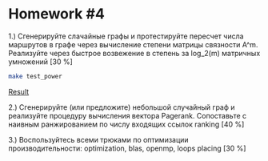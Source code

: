 # Homework #4

1.) Сгенерируйте слачайные графы и 
протестируйте пересчет числа маршрутов в графе через вычисление степени матрицы связности A^m. 
Реализуйте через быстрое возвежение в степень за log_2(m) матричных умножений [30 %]
```bash
make test_power
```
[Result](result/matrix_pow.txt)

2.) Сгенерируйте (или предложите) небольшой случайный граф и реализуйте процедуру вычисления вектора Pagerank.
Сопоставьте с наивным ранжированием по числу входящих ссылок ranking [40 %]

3.) Воспользуйтесь всеми трюками по оптимизации производительности: optimization, blas, openmp, loops placing [30 %]
